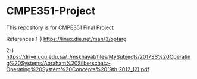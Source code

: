 # CMPE351-Project
This repository is for CMPE351 Final Project

References
1-) https://linux.die.net/man/3/optarg

2-) https://drive.uqu.edu.sa/_/mskhayat/files/MySubjects/2017SS%20Operating%20Systems/Abraham%20Silberschatz-Operating%20System%20Concepts%20(9th,2012_12).pdf
